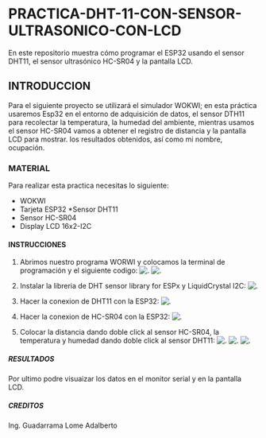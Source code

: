 # PRACTICA-DHT-11-CON-SENSOR-ULTRASONICO-CON-LCD
En este repositorio muestra cómo programar el ESP32 usando el sensor DHT11, el sensor ultrasónico HC-SR04 y la pantalla LCD.
## INTRODUCCION
Para el siguiente proyecto se utilizará el simulador WOKWI; en esta práctica usaremos Esp32 en el entorno de adquisición de datos, el sensor DTH11 para recolectar la temperatura, la humedad del ambiente, mientras usamos el sensor HC-SR04 vamos a obtener el registro de distancia y la pantalla LCD para mostrar. los resultados obtenidos, así como mi nombre, ocupación.
### MATERIAL
Para realizar esta practica necesitas lo siguiente:
* WOKWI
* Tarjeta ESP32
*Sensor DHT11
* Sensor HC-SR04
* Display LCD 16x2-I2C

#### INSTRUCCIONES
1. Abrimos nuestro programa WORWI y colocamos la terminal de programación y el siguiente codigo:
![.](https://github.com/AdalGuadarrama/PRACTICA-DHT-11-CON-SENSOR-ULTRASONICO-CON-LCD/blob/main/p5.0..png)
![.](https://github.com/AdalGuadarrama/PRACTICA-DHT-11-CON-SENSOR-ULTRASONICO-CON-LCD/blob/main/p5.01.png)

2. Instalar la libreria de DHT sensor library for ESPx y LiquidCrystal I2C:
![.](https://github.com/AdalGuadarrama/PRACTICA-DHT-11-CON-SENSOR-ULTRASONICO-CON-LCD/blob/main/p5.1.png)

3. Hacer la conexion de DHT11 con la ESP32:
![.](https://github.com/AdalGuadarrama/PRACTICA-DHT-11-CON-SENSOR-ULTRASONICO-CON-LCD/blob/main/p5.2.png)

4. Hacer la conexion de HC-SR04 con la ESP32:
![.](https://github.com/AdalGuadarrama/PRACTICA-DHT-11-CON-SENSOR-ULTRASONICO-CON-LCD/blob/main/p5.3..png)

5. Colocar la distancia dando doble click al sensor HC-SR04, la temperatura y humedad dando doble click al sensor DHT11:
![.](https://github.com/AdalGuadarrama/PRACTICA-DHT-11-CON-SENSOR-ULTRASONICO-CON-LCD/blob/main/p5.4..png)
![.](https://github.com/AdalGuadarrama/PRACTICA-DHT-11-CON-SENSOR-ULTRASONICO-CON-LCD/blob/main/p5.5..png)
![.](https://github.com/AdalGuadarrama/PRACTICA-DHT-11-CON-SENSOR-ULTRASONICO-CON-LCD/blob/main/p5.6.png)

##### RESULTADOS
Por ultimo podre visuaizar los datos en el monitor serial y en la pantalla LCD.
##### CREDITOS 
Ing. Guadarrama Lome Adalberto
